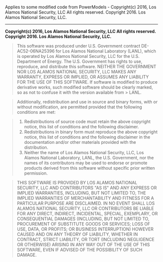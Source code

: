 Applies to some modified code from PowerModels - Copyright(c) 2016, Los Alamos National Security, LLC All rights reserved. Copyright 2016. Los Alamos National Security, LLC.

---

**Copyright(c) 2016, Los Alamos National Security, LLC All rights reserved. Copyright 2016. Los Alamos National Security, LLC.**

> This software was produced under U.S. Government contract DE-AC52-06NA25396 for Los Alamos National Laboratory (LANL),
> which is operated by Los Alamos National Security, LLC for the U.S. Department of Energy. The U.S. Government has rights to use,
> reproduce, and distribute this software. NEITHER THE GOVERNMENT NOR LOS ALAMOS NATIONAL SECURITY, LLC MAKES ANY WARRANTY,
> EXPRESS OR IMPLIED, OR ASSUMES ANY LIABILITY FOR THE USE OF THIS SOFTWARE. If software is modified to produce derivative works,
> such modified software should be clearly marked, so as not to confuse it with the version available from > LANL.

> Additionally, redistribution and use in source and binary forms, with or without modification, are permitted provided that the
> following conditions are met:

> 1. Redistributions of source code must retain the above copyright notice, this list of conditions and the following disclaimer.
> 2. Redistributions in binary form must reproduce the above copyright notice, this list of conditions and the following disclaimer
>    in the documentation and/or other materials provided with the distribution.
> 3. Neither the name of Los Alamos National Security, LLC, Los Alamos National Laboratory, LANL, the U.S. Government, nor the names
>    of its contributors may be used to endorse or promote products derived from this software without specific prior written permission.

> THIS SOFTWARE IS PROVIDED BY LOS ALAMOS NATIONAL SECURITY, LLC AND CONTRIBUTORS "AS IS" AND ANY EXPRESS OR IMPLIED WARRANTIES, INCLUDING,
> BUT NOT LIMITED TO, THE IMPLIED WARRANTIES OF MERCHANTABILITY AND FITNESS FOR A PARTICULAR PURPOSE ARE DISCLAIMED. IN NO EVENT SHALL LOS
> ALAMOS NATIONAL SECURITY, LLC OR CONTRIBUTORS BE LIABLE FOR ANY DIRECT, INDIRECT, INCIDENTAL, SPECIAL, EXEMPLARY, OR CONSEQUENTIAL DAMAGES
> (INCLUDING, BUT NOT LIMITED TO, PROCUREMENT OF SUBSTITUTE GOODS OR SERVICES; LOSS OF USE, DATA, OR PROFITS; OR BUSINESS INTERRUPTION)
> HOWEVER CAUSED AND ON ANY THEORY OF LIABILITY, WHETHER IN CONTRACT, STRICT LIABILITY, OR TORT (INCLUDING NEGLIGENCE OR OTHERWISE) ARISING IN
> ANY WAY OUT OF THE USE OF THIS SOFTWARE, EVEN IF ADVISED OF THE POSSIBILITY OF SUCH DAMAGE.
